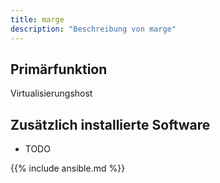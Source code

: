 ```yaml
---
title: marge
description: "Beschreibung von marge"
---
```


## Primärfunktion

Virtualisierungshost

## Zusätzlich installierte Software

* TODO

{{% include ansible.md %}}

